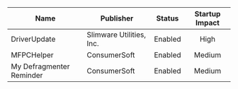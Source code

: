 | Name | Publisher | Status | Startup Impact |
|-|-|:-:|:-:|
| DriverUpdate | Slimware Utilities, Inc. | Enabled | High |
| MFPCHelper | ConsumerSoft | Enabled | Medium |
| My Defragmenter Reminder | ConsumerSoft | Enabled | Medium |
